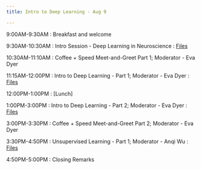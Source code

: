 ```yaml
---
title: Intro to Deep Learning - Aug 9

---
```


9:00AM-9:30AM
: Breakfast and welcome

9:30AM-10:30AM
: Intro Session - Deep Learning in Neuroscience
  : [Files](#)

10:30AM-11:10AM
: Coffee + Speed Meet-and-Greet Part 1; Moderator - Eva Dyer

11:15AM-12:00PM
: Intro to Deep Learning - Part 1; Moderator - Eva Dyer
  : [Files](#)

12:00PM-1:00PM
: [Lunch]

1:00PM-3:00PM
: Intro to Deep Learning - Part 2; Moderator - Eva Dyer
  : [Files](#)

3:00PM-3:30PM
: Coffee + Speed Meet-and-Greet Part 2; Moderator - Eva Dyer

3:30PM-4:50PM
: Unsupervised Learning - Part 1; Moderator - Anqi Wu
  : [Files](#)

4:50PM-5:00PM
: Closing Remarks








